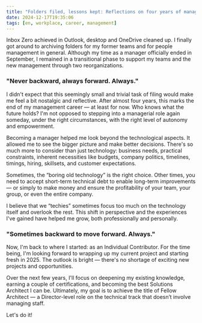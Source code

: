 ```yaml
---
title: "Folders filed, lessons kept: Reflections on four years of management"
date: 2024-12-17T19:35:06
tags: [en, workplace, career, management]
---
```


Inbox Zero achieved in Outlook, desktop and OneDrive cleaned up. I finally got around to archiving folders for my former teams and for people management in general. Although my time as a manager officially ended in September, I remained in a transitional phase to support my teams and the new management through two reorganizations.

### "Never backward, always forward. Always."

I didn't expect that this seemingly small and trivial task of filing would make me feel a bit nostalgic and reflective. After almost four years, this marks the end of my management career — at least for now. Who knows what the future holds? I'm not opposed to stepping into a managerial role again someday, under the right circumstances, with the right level of autonomy and empowerment.

Becoming a manager helped me look beyond the technological aspects. It allowed me to see the bigger picture and make better decisions. There's so much more to consider than just technology: business needs, practical constraints, inherent necessities like budgets, company politics, timelines, timings, hiring, skillsets, and customer expectations.

Sometimes, the “boring old technology” is the right choice. Other times, you need to accept short-term technical debt to enable long-term improvements — or simply to make money and ensure the profitability of your team, your group, or even the entire company.

I believe that we “techies” sometimes focus too much on the technology itself and overlook the rest. This shift in perspective and the experiences I've gained have helped me grow, both professionally and personally.

### "Sometimes backward to move forward. Always."

Now, I'm back to where I started: as an Individual Contributor. For the time being, I'm looking forward to wrapping up my current project and starting fresh in 2025. The outlook is bright — there's no shortage of exciting new projects and opportunities.

Over the next few years, I'll focus on deepening my existing knowledge, earning a couple of certifications, and becoming the best Solutions Architect I can be. Ultimately, my goal is to achieve the title of Fellow Architect — a Director-level role on the technical track that doesn’t involve managing staff.

Let's do it!
